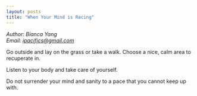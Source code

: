 ```yaml
---
layout: posts
title: "When Your Mind is Racing"
---
```

*Author: Bianca Yang*<br>
*Email: <a href="mailto:ipacifics@gmail.com?subject=Hello from the XDRT Blog">ipacifics@gmail.com</a>*<br>

Go outside and lay on the grass or take a walk. Choose a nice, calm area to 
recuperate in.

Listen to your body and take care of yourself. 

Do not surrender your mind and sanity to a pace that you cannot keep up 
with.  
